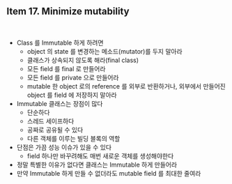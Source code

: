 ## Item 17. Minimize mutability
<br/>

* Class 를 Immutable 하게 하려면
    * object 의 state 를 변경하는 메소드(mutator)를 두지 말아라
    * 클래스가 상속되지 않도록 해라(final class)
    * 모든 field 를 final 로 만들어라
    * 모든 field 를 private 으로 만들어라
    * mutable 한 object 로의 reference 를 외부로 반환하거나, 외부에서 만들어진 object 를 field 에 저장하지 말아라
* Immutable 클래스는 장점이 많다
    * 단순하다
    * 스레드 세이프하다
    * 공짜로 공유될 수 있다
    * 다른 객체를 이루는 빌딩 블록의 역할
* 단점은 가끔 성능 이슈가 있을 수 있다
    * field 하나만 바꾸려해도 매번 새로운 객체를 생성해야한다
* 정말 특별한 이유가 없다면 클래스는 Immutable 하게 만들어라
* 만약 Immutable 하게 만들 수 없더라도 mutable field 를 최대한 줄여라
